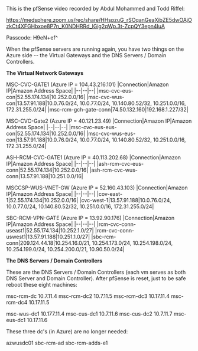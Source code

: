 This is the pfSense video recorded by Abdul Mohammed and Todd Riffel:

https://medsphere.zoom.us/rec/share/HHspzuG_rSOqanGeaXibZE5dwOAjOzkCt4XFGHbxoe8P7n_K0NDHRRd_lGig2qWp.3t-ZcpQY3epn4luA

Passcode: H9eN+ef^

When the pfSense servers are running again, you have two things on the Azure side -- the Virtual Gateways and the DNS Servers / Domain Controllers.

**The Virtual Network Gateways**

MSC-CVC-GATE1 (Azure IP = 104.43.216.101)
|Connection|Amazon IP|Amazon Address Space|
|--|--|--|
|msc-cvc-eus-con|52.55.174.134|10.252.0.0/16|
|msc-cvc-wus-con|13.57.91.188|10.0.76.0/24, 10.0.77.0/24, 10.140.80.52/32, 10.251.0.0/16, 172.31.255.0/24|
|msc-rcm-gch-gate-conn|74.50.132.160|192.168.1.227/32|

MSC-CVC-Gate2 (Azure IP = 40.121.23.49)
|Connection|Amazon IP|Amazon Address Space|
|--|--|--|
|msc-cvc-eus-eus-con|52.55.174.134|10.252.0.0/16|
|msc-cvc-wus-eus-con|13.57.91.188|10.0.76.0/24, 10.0.77.0/24, 10.140.80.52/32, 10.251.0.0/16, 172.31.255.0/24|

ASH-RCM-CVC-GATE1 (Azure IP = 40.113.202.68)
|Connection|Amazon IP|Amazon Address Space|
|--|--|--|
|ash-rcm-cvc-eus-conn|52.55.174.134|10.252.0.0/16|
|ash-rcm-cvc-wus-conn|13.57.91.188|10.251.0.0/16|

MSCCSP-WUS-VNET-GW (Azure IP = 52.160.43.103)
|Connection|Amazon IP|Amazon Address Space|
|--|--|--|
|cov-east-1|52.55.174.134|10.252.0.0/16|
|cvc-west-1|13.57.91.188|10.0.76.0/24, 10.0.77.0/24, 10.140.80.52/32, 10.251.0.0/16, 172.31.255.0/24|

SBC-RCM-VPN-GATE (Azure IP = 13.92.90.176)
|Connection|Amazon IP|Amazon Address Space|
|--|--|--|
|rcm-cvc-conn-useast1|52.55.174.134|10.252.1.0/27|
|rcm-cvc-conn-uswest1|13.57.91.188|10.251.1.0/27|
|sbc-rcm-conn|209.124.44.18|10.254.16.0/21, 10.254.173.0/24, 10.254.198.0/24, 10.254.199.0/24, 10.254.200.0/21, 10.90.50.0/24|

**The DNS Servers / Domain Controllers**

These are the DNS Servers / Domain Controllers (each vm serves as both DNS Server and Domain Controller). After pfSense is reset, just to be safe reboot these eight machines:

msc-rcm-dc 10.7.11.4
msc-rcm-dc2 10.7.11.5
msc-rcm-dc3 10.17.11.4
msc-rcm-dc4 10.17.11.5

msc-wus-dc1 10.177.11.4
msc-cus-dc1 10.7.11.6
msc-cus-dc2 10.7.11.7
msc-eus-dc1 10.17.11.6

These three dc's (in Azure) are no longer needed:

azwusdc01
sbc-rcm-ad
sbc-rcm-adds-e1
